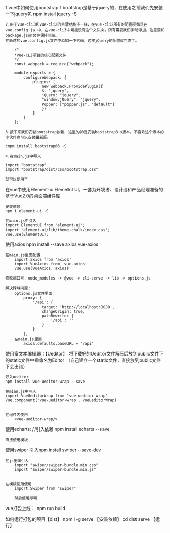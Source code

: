 ﻿1.vue中如何使用bootstrap 
    1.bootstrap是基于jquery的，在使用之前我们先安装一下jquery包
    npm install jquery -S

    2.由于vue-cli3和vue-cli2的目录结构不一样，在vue-cli2所有的配置项都是在vue.config.js 中，在vue-cli3中可能没有这个文件夹，所有需要我们手动添加，注意要和package.json文件保持同级。
    在新建的vue.config.js文件中添加一下代码，这样jQuery的配置就完成了。

        /*
        *Vue-CLI项目的核心配置文件
        */
        const webpack = require("webpack");

        module.exports = {
            configureWebpack: {
                plugins: [
                    new webpack.ProvidePlugin({
                    $: "jquery",
                    jQuery: "jquery",
                    "window.jQuery": "jquery",
                    Popper: ["popper.js", "default"]
                    })
                ]
            }
        };

    3.接下来我们安装bootstrap依赖，这里的@3是安装bootstrap3.x版本，不喜欢这个版本的小伙伴也可以安装最新版。

    cnpm install bootstrap@3 -S

    4.在main.js中导入

    import "bootstrap"
    import "bootstrap/dist/css/bootstrap.css"

    就可以使用了


在vue中使用Element-ui
    Elemetnt UI，一套为开发者、设计设和产品经理准备的基于Vue2.0的桌面端组件库

    安装依赖
    npm i element-ui -S

    在main.js中引入
    import ElementUI from 'element-ui';
    import 'element-ui/lib/theme-chalk/index.css';
    Vue.use(ElementUI);

使用axios 
    npm install --save axios vue-axios

    在main.js里面配置
        import axios from 'axios'
        import VueAxios from 'vue-axios'
        Vue.use(VueAxios, axios)

    修改端口号：node_modules -> @vue -> cli-serve -> lib -> options.js

    解决跨域问题：
        options.js文件里面：
            proxy: {
                '/api': {
                    target: 'http://localhost:8080',
                    changeOrigin: true,
                    pathRewrite: {
                        '/api': ''
                    }
                }
            },
        在main.js里面
            axios.defaults.baseURL = '/api'


使用富文本编辑器：【Ueditor】
   将下载好的Ueditor文件解压后放到public文件下的static文件中重命名为Editor
（自己建立一个static文件，直接放到public文件下会出错）

    导入ueditor 
    npm install vue-ueditor-wrap --save

    在mian.js中写入
    import VueUeditorWrap from 'vue-ueditor-wrap'
    Vue.component('vue-ueditor-wrap', VueUeditorWrap)


    在组件内使用
        <vue-ueditor-wrap/>


使用echarts:
    //引入依赖
    npm install echarts --save

    直接使用模板


使用swiper
    引入npm install swiper --save-dev

    在js里面引入
        import "swiper/swiper-bundle.min.css"
        import "swiper/swiper-bundle.min.js"


    在模板使用使用
        import Swiper from "swiper"

        然后使用即可
        

vue打包上线：
	npm run build


如何运行打包的项目【dist】
	npm i -g serve 【安装依赖】
	cd dist
	serve 【运行】
	









